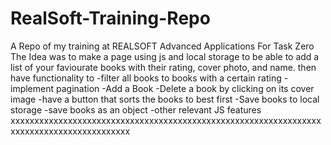 # RealSoft-Training-Repo
A Repo of my training at REALSOFT Advanced Applications
For Task Zero The Idea was to make a page using js and local storage to be able to add a list of your faviourate books with their rating, cover photo, and name. then have functionality to 
-filter all books to books with a certain rating 
-implement pagination 
-Add a Book
-Delete a book by clicking on its cover image 
-have a button that sorts the books to best first 
-Save books to local storage 
-save books as an object 
-other relevant JS features
xxxxxxxxxxxxxxxxxxxxxxxxxxxxxxxxxxxxxxxxxxxxxxxxxxxxxxxxxxxxxxxxxxxxxxxxxxxxxxxxxxxxxxxxxx
